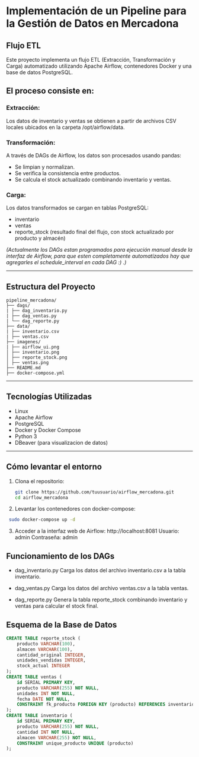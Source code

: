 # Implementación de un Pipeline para la Gestión de Datos en Mercadona

## Flujo ETL
Este proyecto implementa un flujo ETL (Extracción, Transformación y Carga) automatizado utilizando Apache Airflow, contenedores Docker y una base de datos PostgreSQL.

## El proceso consiste en:
### Extracción:
Los datos de inventario y ventas se obtienen a partir de archivos CSV locales ubicados en la carpeta /opt/airflow/data.
### Transformación:
A través de DAGs de Airflow, los datos son procesados usando pandas:
- Se limpian y normalizan.
- Se verifica la consistencia entre productos.
- Se calcula el stock actualizado combinando inventario y ventas.
### Carga:
Los datos transformados se cargan en tablas PostgreSQL:
- inventario
- ventas
- reporte_stock (resultado final del flujo, con stock actualizado por producto y almacén)

*(Actualmente los DAGs estan programados para ejecución manual desde la interfaz de Airflow, para que esten completamente automatizados hay que agregarles el schedule_interval en cada DAG :) .)*

---

## Estructura del Proyecto
```
pipeline_mercadona/
├── dags/
| ├── dag_inventario.py
| ├── dag_ventas.py
| └── dag_reporte.py
├── data/
| ├── inventario.csv
| ├── ventas.csv
├── imagenes/
| ├── airflow_ui.png 
│ ├── inventario.png
│ ├── reporte_stock.png
│ ├── ventas.png
├── README.md 
├── docker-compose.yml
```
---

## Tecnologías Utilizadas
- Linux
- Apache Airflow
- PostgreSQL
- Docker y Docker Compose
- Python 3
- DBeaver (para visualizacion de datos)

---

## Cómo levantar el entorno

1. Clona el repositorio:
   ```bash
   git clone https://github.com/tuusuario/airflow_mercadona.git
   cd airflow_mercadona
   ```
2. Levantar los contenedores con docker-compose:
  ```bash
   sudo docker-compose up -d
  ```
3. Acceder a la interfaz web de Airflow:
   http://localhost:8081
    Usuario: admin
    Contraseña: admin

## Funcionamiento de los DAGs
- dag_inventario.py
  Carga los datos del archivo inventario.csv a la tabla inventario.

- dag_ventas.py
  Carga los datos del archivo ventas.csv a la tabla ventas.

- dag_reporte.py
  Genera la tabla reporte_stock combinando inventario y ventas para calcular el stock final.
## Esquema de la Base de Datos
```sql
CREATE TABLE reporte_stock (
    producto VARCHAR(100),
    almacen VARCHAR(100),
    cantidad_original INTEGER,
    unidades_vendidas INTEGER,
    stock_actual INTEGER
);
CREATE TABLE ventas (
    id SERIAL PRIMARY KEY,
    producto VARCHAR(255) NOT NULL,
    unidades INT NOT NULL,
    fecha DATE NOT NULL,
    CONSTRAINT fk_producto FOREIGN KEY (producto) REFERENCES inventario(producto)
);
CREATE TABLE inventario (
    id SERIAL PRIMARY KEY,
    producto VARCHAR(255) NOT NULL,
    cantidad INT NOT NULL,
    almacen VARCHAR(255) NOT NULL,
    CONSTRAINT unique_producto UNIQUE (producto)
);
```


